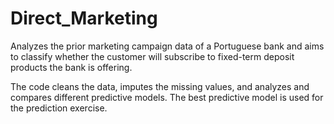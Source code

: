 # Direct_Marketing
Analyzes the prior marketing campaign data of a Portuguese bank and aims to classify whether the customer will subscribe to fixed-term deposit products the bank is offering.

The code cleans the data, imputes the missing values, and analyzes and compares different predictive models. The best predictive model is used for the prediction exercise.
